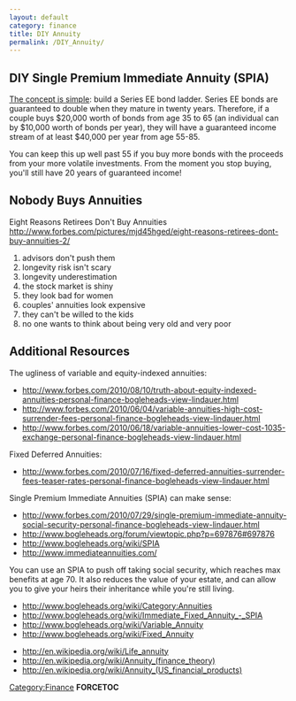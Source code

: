 ```yaml
---
layout: default
category: finance
title: DIY Annuity
permalink: /DIY_Annuity/
---
```


DIY Single Premium Immediate Annuity (SPIA)
-------------------------------------------

[The concept is simple](http://www.forbes.com/sites/thebogleheadsview/2013/03/01/build-your-own-annuity/): build a Series EE bond ladder. Series EE bonds are guaranteed to double when they mature in twenty years. Therefore, if a couple buys $20,000 worth of bonds from age 35 to 65 (an individual can by $10,000 worth of bonds per year), they will have a guaranteed income stream of at least $40,000 per year from age 55-85.

You can keep this up well past 55 if you buy more bonds with the proceeds from your more volatile investments. From the moment you stop buying, you'll still have 20 years of guaranteed income!

Nobody Buys Annuities
---------------------

Eight Reasons Retirees Don't Buy Annuities <http://www.forbes.com/pictures/mjd45hged/eight-reasons-retirees-dont-buy-annuities-2/>

1.  advisors don't push them
2.  longevity risk isn't scary
3.  longevity underestimation
4.  the stock market is shiny
5.  they look bad for women
6.  couples' annuities look expensive
7.  they can't be willed to the kids
8.  no one wants to think about being very old and very poor

Additional Resources
--------------------

The ugliness of variable and equity-indexed annuities:

-   <http://www.forbes.com/2010/08/10/truth-about-equity-indexed-annuities-personal-finance-bogleheads-view-lindauer.html>
-   <http://www.forbes.com/2010/06/04/variable-annuities-high-cost-surrender-fees-personal-finance-bogleheads-view-lindauer.html>
-   <http://www.forbes.com/2010/06/18/variable-annuities-lower-cost-1035-exchange-personal-finance-bogleheads-view-lindauer.html>

Fixed Deferred Annuities:

-   <http://www.forbes.com/2010/07/16/fixed-deferred-annuities-surrender-fees-teaser-rates-personal-finance-bogleheads-view-lindauer.html>

Single Premium Immediate Annuities (SPIA) can make sense:

-   <http://www.forbes.com/2010/07/29/single-premium-immediate-annuity-social-security-personal-finance-bogleheads-view-lindauer.html>
-   <http://www.bogleheads.org/forum/viewtopic.php?p=697876#697876>
-   <http://www.bogleheads.org/wiki/SPIA>
-   <http://www.immediateannuities.com/>

You can use an SPIA to push off taking social security, which reaches max benefits at age 70. It also reduces the value of your estate, and can allow you to give your heirs their inheritance while you're still living.

-   <http://www.bogleheads.org/wiki/Category:Annuities>
-   <http://www.bogleheads.org/wiki/Immediate_Fixed_Annuity_-_SPIA>
-   <http://www.bogleheads.org/wiki/Variable_Annuity>
-   <http://www.bogleheads.org/wiki/Fixed_Annuity>

<!-- -->

-   <http://en.wikipedia.org/wiki/Life_annuity>
-   <http://en.wikipedia.org/wiki/Annuity_(finance_theory)>
-   <http://en.wikipedia.org/wiki/Annuity_(US_financial_products)>

[Category:Finance](/Category:Finance "wikilink") __FORCETOC__
